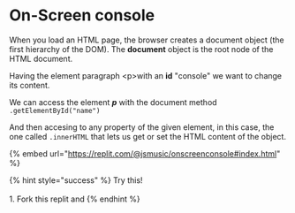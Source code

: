 # On-Screen console

&#x20;When you load an HTML page, the browser creates a document object (the first hierarchy of the DOM). The **document** object is the root node of the HTML document.

Having the element paragraph \<p>with an **id** "console" we want to change its content.&#x20;

We can access  the element _**p**_ with the document method `.getElementById("name")`&#x20;

And then accesing to any property of the given element, in this case, the one called `.innerHTML` that lets us get or set the HTML content of the object.



{% embed url="https://replit.com/@jsmusic/onscreenconsole#index.html" %}

{% hint style="success" %}
Try this!\
\
1\. Fork this replit and&#x20;
{% endhint %}
